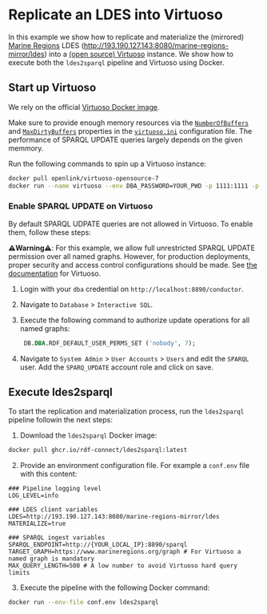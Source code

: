# Replicate an LDES into Virtuoso

In this example we show how to replicate and materialize the (mirrored) [Marine Regions](https://marineregions.org) LDES (<http://193.190.127.143:8080/marine-regions-mirror/ldes>) into a [(open source) Virtuoso](https://vos.openlinksw.com/owiki/wiki/VOS) instance. We show how to execute both the `ldes2sparql` pipeline and Virtuoso using Docker.

## Start up Virtuoso

We rely on the official [Virtuoso Docker image](https://hub.docker.com/r/openlink/virtuoso-opensource-7/). 

Make sure to provide enough memory resources via the [`NumberOfBuffers`](https://github.com/rdf-connect/ldes2sparql/blob/main/examples/virtuoso/virtuoso.ini#L95) and [`MaxDirtyBuffers`](https://github.com/rdf-connect/ldes2sparql/blob/main/examples/virtuoso/virtuoso.ini#L96) properties in the [`virtuoso.ini`](https://github.com/rdf-connect/ldes2sparql/blob/main/examples/virtuoso/virtuoso.ini) configuration file. The performance of SPARQL UPDATE queries largely depends on the given memmory.


Run the following commands to spin up a Virtuoso instance:

```bash
docker pull openlink/virtuoso-opensource-7
docker run --name virtuoso --env DBA_PASSWORD=YOUR_PWD -p 1111:1111 -p 8890:8890 -v `pwd`:/database -it openlink/virtuoso-opensource-7:latest
```

### Enable SPARQL UPDATE on Virtuoso

By default SPARQL UDPATE queries are not allowed in Virtuoso. To enable them, follow these steps:

**⚠️Warning⚠️**: For this example, we allow full unrestricted SPARQL UPDATE permission over all named graphs. However, for production deployments, proper security and access control configurations should be made. See [the documentation](https://docs.openlinksw.com/virtuoso/rdfsparqlprotocolendpoint/#rdfsupportedprotocolendpointurisparqlauthex) for Virtuoso.

1. Login with your `dba` credential on `http://localhost:8890/conductor`.

2. Navigate to `Database` > `Interactive SQL`.

3. Execute the following command to authorize update operations for all named graphs:

   ```SQL
    DB.DBA.RDF_DEFAULT_USER_PERMS_SET ('nobody', 7);
   ```

4. Navigate to `System Admin` > `User Accounts` > `Users` and edit the `SPARQL` user. Add the `SPARQ_UPDATE` account role and click on save.

## Execute ldes2sparql

To start the replication and materialization process, run the `ldes2sparql` pipeline followin the next steps:

1. Download the `ldes2sparql` Docker image:
```bash
docker pull ghcr.io/rdf-connect/ldes2sparql:latest
```
2. Provide an environment configuration file. For example a `conf.env` file with this content:
```dotenv
### Pipeline logging level
LOG_LEVEL=info

### LDES client variables
LDES=http://193.190.127.143:8080/marine-regions-mirror/ldes
MATERIALIZE=true

### SPARQL ingest variables
SPARQL_ENDPOINT=http://{YOUR_LOCAL_IP}:8890/sparql
TARGET_GRAPH=https://www.marineregions.org/graph # For Virtuoso a named graph is mandatory
MAX_QUERY_LENGTH=500 # A low number to avoid Virtuoso hard query limits
```
3. Execute the pipeline with the following Docker command:
```bash
docker run --env-file conf.env ldes2sparql
```